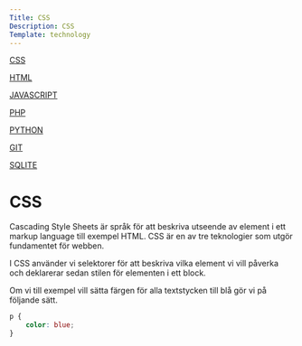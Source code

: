 ```yaml
---
Title: CSS
Description: CSS
Template: technology
---
```


<div class="side-nav">
    <p><a href="%base_url%/technology/css">CSS</a></p>
    <p><a href="%base_url%/technology/html">HTML</a></p>
    <p><a href="%base_url%/technology/javascript">JAVASCRIPT</a></p>
    <p><a href="%base_url%/technology/php">PHP</a></p>
    <p><a href="%base_url%/technology/python">PYTHON</a></p>
    <p><a href="%base_url%/technology/git">GIT</a></p>
    <p><a href="%base_url%/technology/sqlite">SQLITE</a></p>
</div>

# CSS

Cascading Style Sheets är språk för att beskriva utseende av element i ett markup language till exempel HTML. CSS är en av tre teknologier som utgör fundamentet för webben.

I CSS använder vi selektorer för att beskriva vilka element vi vill påverka och deklarerar sedan stilen för elementen i ett block.

Om vi till exempel vill sätta färgen för alla textstycken till blå gör vi på följande sätt.


```css
p {
    color: blue;
}
```
